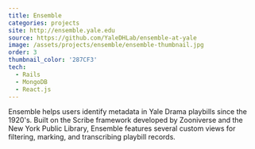 ```yaml
---
title: Ensemble
categories: projects
site: http://ensemble.yale.edu
source: https://github.com/YaleDHLab/ensemble-at-yale
image: /assets/projects/ensemble/ensemble-thumbnail.jpg
order: 3
thumbnail_color: '287CF3'
tech:
  - Rails
  - MongoDB
  - React.js
---
```


Ensemble helps users identify metadata in Yale Drama playbills since the 1920's. Built on the Scribe framework developed by Zooniverse and the New York Public Library, Ensemble features several custom views for filtering, marking, and transcribing playbill records.
